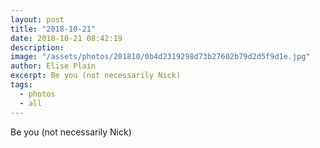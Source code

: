 ```yaml
---
layout: post
title: "2018-10-21"
date: 2018-10-21 08:42:19
description: 
image: "/assets/photos/201810/0b4d2319298d73b27602b79d2d5f9d1e.jpg"
author: Elise Plain
excerpt: Be you (not necessarily Nick)
tags: 
  - photos
  - all
---
```


Be you (not necessarily Nick)
<p></p>
